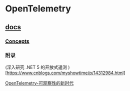 # OpenTelemetry



## [docs](https://github.com/jordy1024/opentelemetry/tree/main/docs)

### [Concepts](https://github.com/jordy1024/opentelemetry/tree/main/Concepts) 



### 附录

(深入研究 .NET 5 的开放式遥测
)[https://www.cnblogs.com/myshowtime/p/14312984.html]

[OpenTelemetry-可观察性的新时代
](https://blog.csdn.net/yunqiinsight/article/details/96973407)

